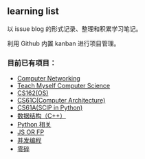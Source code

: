 ## learning list

以 issue blog 的形式记录、整理和积累学习笔记。

利用 Github 内置 kanban 进行项目管理。

### 目前已有项目：
- [Computer Networking](https://github.com/xxleyi/learning_list/projects/10)
- [Teach Myself Computer Science](https://github.com/xxleyi/learning_list/projects/7)
- [CS162(OS)](https://github.com/xxleyi/learning_list/projects/9)
- [CS61C(Computer Architecture)](https://github.com/xxleyi/learning_list/projects/8)
- [CS61A(SCIP in Python)](https://github.com/xxleyi/learning_list/projects/1)
- [数据结构（C++）](https://github.com/xxleyi/learning_list/projects/2)
- [Python 相关](https://github.com/xxleyi/learning_list/projects/11)
- [JS OR FP](https://github.com/xxleyi/learning_list/projects/3)
- [并发编程](https://github.com/xxleyi/learning_list/projects/5)
- [零碎](https://github.com/xxleyi/learning_list/projects/4)
